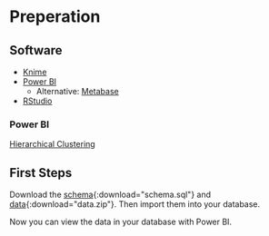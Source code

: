 # Preperation

## Software

- [Knime](https://www.knime.com/downloads)
- [Power BI](https://powerbi.microsoft.com/en-us/downloads/)
  - Alternative: [Metabase](https://www.metabase.com/)
- [RStudio](https://posit.co/download/rstudio-desktop/)

### Power BI

[Hierarchical Clustering](https://www.youtube.com/watch?v=x6vXVJZ_eTY)

## First Steps

Download the [schema](../../assets/data/dwt/schema.sql){:download="schema.sql"} and [data](../../assets/data/dwt/data.zip){:download="data.zip"}. Then import them into your database.

Now you can view the data in your database with Power BI.
